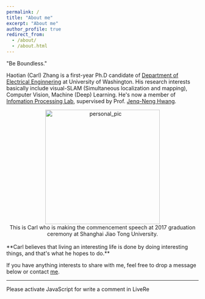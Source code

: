 ```yaml
---
permalink: /
title: "About me"
excerpt: "About me"
author_profile: true
redirect_from: 
  - /about/
  - /about.html
---
```


"Be Boundless."

Haotian (Carl) Zhang is a first-year Ph.D candidate of [Department of Electrical Enginnering](http://www.ee.washington.edu/) at University of Washington. His research interests basically include visual-SLAM (Simultaneous localization and mapping), Computer Vision, Machine (Deep) Learning. He's now a member of [Infomation Processing Lab](http://allison.ee.washington.edu/index.htm), supervised by Prof. [Jenq-Neng Hwang](http://allison.ee.washington.edu/hwang/). 

<div align="center">
<img src="https://github.com/Haotian-Zhang/haotian-zhang.github.io/raw/master/images/personl_pic.jpg" height="300px" alt="personal_pic" > 
</div>
<center>This is Carl who is making the commencement speech at  2017 graduation ceremony at Shanghai Jiao Tong University.</center>
<br />
**Carl believes that living an interesting life is done by doing interesting things, and that's what he hopes to do.**

If you have anything interests to share with me, feel free to drop a message below or contact [me](haotiz@uw.edu).

<hr>
<!-- LiveRe City install code -->
<div id="lv-container" data-id="city" data-uid="MTAyMC8zNjQ3MC8xMzAwNQ==">
    <script type="text/javascript">
   (function(d, s) {
       var j, e = d.getElementsByTagName(s)[0];

       if (typeof LivereTower === 'function') { return; }

       j = d.createElement(s);
       j.src = 'https://cdn-city.livere.com/js/embed.dist.js';
       j.async = true;

       e.parentNode.insertBefore(j, e);
   })(document, 'script');
    </script>
<noscript> Please activate JavaScript for write a comment in LiveRe</noscript>
</div>
<!-- completed City install code -->
